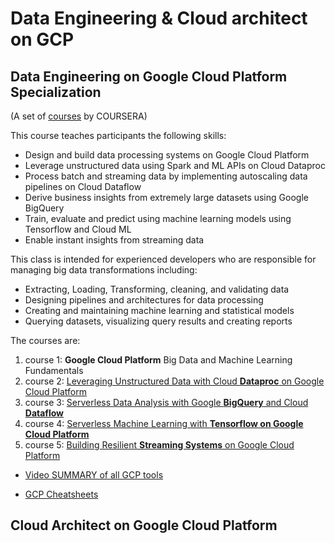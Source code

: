 # Data Engineering & Cloud architect on GCP

## Data Engineering on Google Cloud Platform Specialization


(A set of [courses](https://www.coursera.org/specializations/gcp-data-machine-learning) by COURSERA)

This course teaches participants the following skills:

* Design and build data processing systems on Google Cloud Platform
* Leverage unstructured data using Spark and ML APIs on Cloud Dataproc
* Process batch and streaming data by implementing autoscaling data pipelines on Cloud Dataflow
* Derive business insights from extremely large datasets using Google BigQuery
* Train, evaluate and predict using machine learning models using Tensorflow and Cloud ML
* Enable instant insights from streaming data



This class is intended for experienced developers who are responsible for managing big data transformations including:

* Extracting, Loading, Transforming, cleaning, and validating data
* Designing pipelines and architectures for data processing
* Creating and maintaining machine learning and statistical models
* Querying datasets, visualizing query results and creating reports

The courses are:

1.  course 1: **Google Cloud Platform** Big Data and Machine Learning Fundamentals
1.  course 2: [Leveraging Unstructured Data with Cloud **Dataproc** on Google Cloud Platform](./Dataflow.md)
1.  course 3: [Serverless Data Analysis with Google **BigQuery** and Cloud **Dataflow**](./BigQuery.md)
1.  course 4: [Serverless Machine Learning with **Tensorflow on Google Cloud Platform**](./ML_on_GCP_with_Datalab_and_TensorFlow.md)
1.  course 5: [Building Resilient **Streaming Systems** on Google Cloud Platform](./streaming_pipelines_on_GCP.md)



* [Video SUMMARY of all GCP tools](https://www.coursera.org/learn/building-resilient-streaming-systems-gcp/lecture/YUGGw/summary-of-data-engineering-on-gcp-specialization)

* [GCP Cheatsheets](./GCP_cheatsheets.md)

## Cloud Architect on Google Cloud Platform
